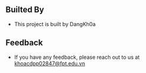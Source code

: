## Builted By
- This project is built by DangKh0a
## Feedback
- If you have any feedback, please reach out to us at khoacdpp02847@fpt.edu.vn
